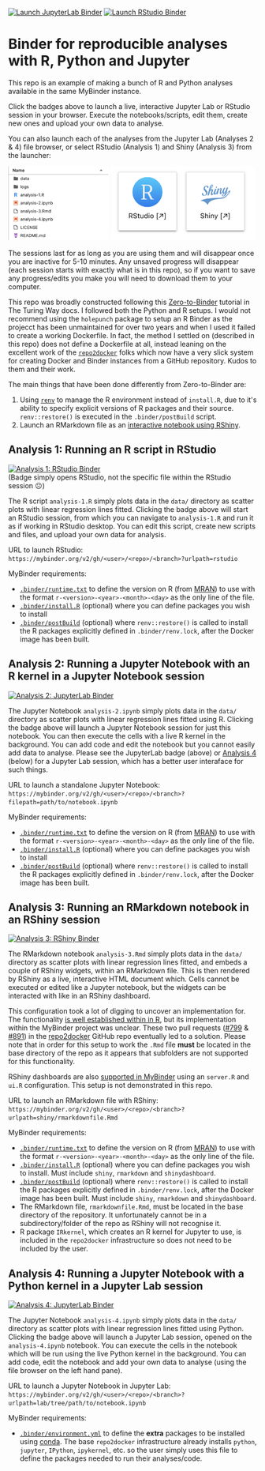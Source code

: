 <!-- badges: start -->
[![Launch JupyterLab Binder](https://img.shields.io/badge/launch-JupyterLab-F5A252.svg?style=for-the-badge)](https://mybinder.org/v2/gh/informatics-lab/binder_rstudio_jupyterlab_example/main?urlpath=lab)
[![Launch RStudio Binder](https://img.shields.io/badge/launch-RStudio-579ACA.svg?style=for-the-badge)](https://mybinder.org/v2/gh/informatics-lab/binder_rstudio_jupyterlab_example/main?urlpath=rstudio) 
<!-- badges: end -->

# Binder for reproducible analyses with R, Python and Jupyter
This repo is an example of making a bunch of R and Python analyses available in the same MyBinder instance. 

Click the badges above to launch a live, interactive Jupyter Lab or RStudio session in your browser. Execute the notebooks/scripts, edit them, create new ones and upload your own data to analyse. 

You can also launch each of the analyses from the Jupyter Lab (Analyses 2 & 4) file browser, or select RStudio (Analysis 1) and Shiny (Analysis 3) from the launcher:

<img src="img/file_browser.png" height="150"> <img src="img/launcher.png" height="150">


The sessions last for as long as you are using them and will disappear once you are inactive for 5-10 minutes. Any unsaved progress will disappear (each session starts with exactly what is in this repo), so if you want to save any progress/edits you make you will need to download them to your computer.

This repo was broadly constructed following this [Zero-to-Binder](https://the-turing-way.netlify.app/communication/binder/zero-to-binder.html) tutorial in The Turing Way docs. I followed both the Python and R setups. I would not recommend using the `holepunch` package to setup an R Binder as the projecct has been unmaintained for over two years and when I used it failed to create a working Dockerfile. In fact, the method I settled on (described in this repo) does not define a Dockerfile at all, instead leaning on the excellent work of the [`repo2docker`](https://github.com/jupyterhub/repo2docker) folks which now have a very slick system for creating Docker and Binder instances from a GitHub repository. Kudos to them and their work.

The main things that have been done differently from Zero-to-Binder are:
1. Using [`renv`](https://rstudio.github.io/renv/index.html) to manage the R environment instead of `install.R`, due to it's ability to specify explicit versions of R packages and their source. `renv::restore()` is executed in the `.binder/postBuild` script.
2. Launch an RMarkdown file as an [interactive notebook using RShiny](https://bookdown.org/yihui/rmarkdown/shiny.html).

## Analysis 1: Running an R script in RStudio
[![Analysis 1: RStudio Binder](https://img.shields.io/badge/1-Rstudio-579ACA.svg?style=for-the-badge)](https://mybinder.org/v2/gh/informatics-lab/binder_rstudio_jupyterlab_example/main?urlpath=rstudio)<br>
(Badge simply opens RStudio, not the specific file within the RStudio session ☹️)

The R script `analysis-1.R` simply plots data in the `data/` directory as scatter plots with linear regression lines fitted. Clicking the badge above will start an RStudio session, from which you can navigate to `analysis-1.R` and run it as if working in RStudio desktop. You can edit this script, create new scripts and files, and upload your own data for analysis.

URL to launch RStudio:<br>
`https://mybinder.org/v2/gh/<user>/<repo>/<branch>?urlpath=rstudio`

MyBinder requirements:
 - [`.binder/runtime.txt`](https://repo2docker.readthedocs.io/en/latest/config_files.html#runtime-txt-specifying-runtimes) to define the version on R (from [MRAN](https://mran.microsoft.com/documents/rro/reproducibility)) to use with the format `r-<version>-<year>-<month>-<day>` as the only line of the file.
 - [`.binder/install.R`](https://repo2docker.readthedocs.io/en/latest/config_files.html#install-r-install-an-r-rstudio-environment) (optional) where you can define packages you wish to install
 - [`.binder/postBuild`](https://repo2docker.readthedocs.io/en/latest/config_files.html#postbuild-run-code-after-installing-the-environment) (optional) where `renv::restore()` is called to install the R packages explicitly defined in `.binder/renv.lock`, after the Docker image has been built.


## Analysis 2: Running a Jupyter Notebook with an R kernel in a Jupyter Notebook session
[![Analysis 2: JupyterLab Binder](https://img.shields.io/badge/2-JupyterNotebook-F5A252.svg?style=for-the-badge)](https://mybinder.org/v2/gh/informatics-lab/binder_rstudio_jupyterlab_example/main?filepath=analysis-2.ipynb)

The Jupyter Notebook `analysis-2.ipynb` simply plots data in the `data/` directory as scatter plots with linear regression lines fitted using R. Clicking the badge above will launch a Jupyter Notebook session for just this notebook. You can then execute the cells with a live R kernel in the background. You can add code and edit the notebook but you cannot easily add data to analyse. Please see the JupyterLab badge (above) or [Analysis 4](#analysis-4-jupyter-lab-opening-a-specific-notebook-running-python) (below) for a Jupyter Lab session, which has a better user interaface for such things.

URL to launch a standalone Jupyter Notebook:<br>
`https://mybinder.org/v2/gh/<user>/<repo>/<branch>?filepath=path/to/notebook.ipynb`

MyBinder requirements:
 - [`.binder/runtime.txt`](https://repo2docker.readthedocs.io/en/latest/config_files.html#runtime-txt-specifying-runtimes) to define the version on R (from [MRAN](https://mran.microsoft.com/documents/rro/reproducibility)) to use with the format `r-<version>-<year>-<month>-<day>` as the only line of the file.
 - [`.binder/install.R`](https://repo2docker.readthedocs.io/en/latest/config_files.html#install-r-install-an-r-rstudio-environment) (optional) where you can define packages you wish to install
 - [`.binder/postBuild`](https://repo2docker.readthedocs.io/en/latest/config_files.html#postbuild-run-code-after-installing-the-environment) (optional) where `renv::restore()` is called to install the R packages explicitly defined in `.binder/renv.lock`, after the Docker image has been built.


## Analysis 3: Running an RMarkdown notebook in an RShiny session

[![Analysis 3: RShiny Binder](https://img.shields.io/badge/3-RMarkdown-579ACA.svg?style=for-the-badge)](https://mybinder.org/v2/gh/informatics-lab/binder_rstudio_jupyterlab_example/main?urlpath=shiny/analysis-3.Rmd)

The RMarkdown notebook `analysis-3.Rmd` simply plots data in the `data/` directory as scatter plots with linear regression lines fitted, and embeds a couple of RShiny widgets, within an RMarkdown file. This is then rendered by RShiny as a live, interactive HTML document which. Cells cannot be executed or edited like a Jupyter notebook, but the widgets can be interacted with like in an RShiny dashboard.

This configuration took a lot of digging to uncover an implementation for. The functionality [is well established within in R](https://bookdown.org/yihui/rmarkdown/shiny.html), but its implementation within the MyBinder project was unclear. These two pull requests ([#799](https://github.com/jupyterhub/repo2docker/issues/799) & [#891](https://github.com/jupyterhub/repo2docker/pull/891)) in the [repo2docker](https://github.com/jupyterhub/repo2docker) GitHub repo eventually led to a solution. Please note that in order for this setup to work the `.Rmd` file **must** be located in the base directory of the repo as it appears that subfolders are not supported for this functionality.

RShiny dashboards are also [supported in MyBinder](https://bookdown.org/yihui/rmarkdown/shiny.html) using an `server.R` and `ui.R` configuration. This setup is not demonstrated in this repo. 

URL to launch an RMarkdown file with RShiny:
`https://mybinder.org/v2/gh/<user>/<repo>/<branch>?urlpath=shiny/rmarkdownfile.Rmd`

MyBinder requirements:
 - [`.binder/runtime.txt`](https://repo2docker.readthedocs.io/en/latest/config_files.html#runtime-txt-specifying-runtimes) to define the version on R (from [MRAN](https://mran.microsoft.com/documents/rro/reproducibility)) to use with the format `r-<version>-<year>-<month>-<day>` as the only line of the file.
 - [`.binder/install.R`](https://repo2docker.readthedocs.io/en/latest/config_files.html#install-r-install-an-r-rstudio-environment) (optional) where you can define packages you wish to install. Must include `shiny`, `rmarkdown` and `shinydashboard`.
 - [`.binder/postBuild`](https://repo2docker.readthedocs.io/en/latest/config_files.html#postbuild-run-code-after-installing-the-environment) (optional) where `renv::restore()` is called to install the R packages explicitly defined in `.binder/renv.lock`, after the Docker image has been built. Must include `shiny`, `rmarkdown` and `shinydashboard`.
 - The RMarkdown file, `rmarkdownfile.Rmd`, must be located in the base directory of the repository. It unfortunately cannot be in a subdirectory/folder of the repo as RShiny will not recognise it.
 - R package `IRkernel`, which creates an R kernel for Jupyter to use, is included in the `repo2docker` infrastructure so does not need to be included by the user.

## Analysis 4: Running a Jupyter Notebook with a Python kernel in a Jupyter Lab session

[![Analysis 4: JupyterLab Binder](https://img.shields.io/badge/4-JupyterLab-F5A252.svg?style=for-the-badge)](https://mybinder.org/v2/gh/informatics-lab/binder_rstudio_jupyterlab_example/main?urlpath=lab/tree/analysis-4.ipynb)

The Jupyter Notebook `analysis-4.ipynb` simply plots data in the `data/` directory as scatter plots with linear regression lines fitted using Python. Clicking the badge above will launch a Jupyter Lab session, opened on the `analysis-4.ipynb` notebook. You can execute the cells in the notebook which will be run using the live Python kernel in the background. You can add code, edit the notebook and add your own data to analyse (using the file browser on the left hand pane).

URL to launch a Jupyter Notebook in Jupyter Lab:
`https://mybinder.org/v2/gh/<user>/<repo>/<branch>?urlpath=lab/tree/path/to/notebook.ipynb`

MyBinder requirements:
 - [`.binder/environment.yml`](https://repo2docker.readthedocs.io/en/latest/config_files.html#environment-yml-install-a-conda-environment) to define the **extra** packages to be installed using [conda](https://docs.conda.io/projects/conda/en/latest/user-guide/tasks/manage-environments.html#creating-an-environment-from-an-environment-yml-file). The base `repo2docker` infrastructure already installs `python`, `jupyter`, `IPython`, `ipykernel`, etc. so the user simply uses this file to define the packages needed to run their analyses/code.
